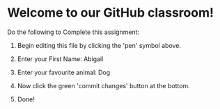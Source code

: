 # Welcome to our GitHub classroom!

Do the following to Complete this assignment:

1. Begin editing this file by clicking the 'pen' symbol above.

2. Enter your First Name: Abigail

3. Enter your favourite animal: Dog

4. Now click the green 'commit changes' button at the bottom.

5. Done!
